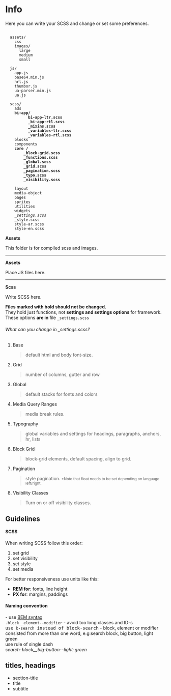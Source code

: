 Info
==========

Here you can write your SCSS and change or set some preferences.

<pre><code>
  assets/
    css
    images/
      large
      medium
      small

  js/
    app.js
    base64.min.js
    hrl.js
    thumbor.js
    ua-parser.min.js
    ua.js

  scss/
    ads
    <strong>bi-app/
          bi-app-ltr.scss
          _bi-app-rtl.scss
          _mixins.scss
          _variables-ltr.scss
          _variables-rtl.scss</strong>
    blocks
    components
    <strong>core /
        _block-grid.scss
        _functions.scss
        _global.scss
        _grid.scss
        _pagination.scss
        _typo.scss
        _visibility.scss
    </strong>
    layout
    media-object
    pages
    sprites
    utilities
    widgets
    <em>_settings.scss</em>
    _style.scss
    style-ar.scss
    style-en.scss
</code></pre>

<p><strong>Assets</strong></p>
This folder is for compiled scss and images. 

<hr>

<p><strong>Assets</strong></p>
Place JS files here. 

<hr>

<p><strong>Scss</strong></p>
Write SCSS here. 

<p><strong>Files marked with bold should not be changed. </strong><br>
  They hold just functions,  not <strong>settings and settings options </strong> for framework. <br>
  These options <strong>are in </strong> file <code>_settings.scss</code></p>

<h6>What can you change in  _settings.scss?</h6>

  <ol><li>Base <br>
  <blockquote>default html and body font-size. </blockquote>
  </li>
<li>Grid <br>
<blockquote>number of columns, gutter and row<blockquote></li>
 <li>Global<br>
  <blockquote>
    default stacks for fonts and colors 
</blockquote>
  </li>
<li>Media Query Ranges<br>
<blockquote>
media break rules.
</blockquote>
</li>
 <li>Typography
<blockquote>
global variables and settings for headings, paragraphs, anchors, hr, lists
</blockquote>
 </li>
 <li>Block Grid<br>
<blockquote>
block-grid elements, default spacing, align to grid.
</blockquote>
 </li>
<li>Pagination<br>
<blockquote>
  style pagination. <small>*Note that float needs to be set depending on language left/right.</small>
<blockquote>
</li>
<li> Visibility Classes<br>
<blockquote>
  Turn on or off visibility classes.
</blockquote>
</li>
</ol>

<h2>Guidelines</h2>

<h4>SCSS</h4>
When writing SCSS follow this order:
<ol>
<li>set grid</li>
<li>set visibility</li>
<li>set style</li>
<li>set media </li>
</ol>

For better responsiveness use units like this:
- <strong>REM for</strong>: fonts, line height
- <strong>PX for</strong>: margins, paddings

<h4>Naming convention</h4>
- use <a href="http://csswizardry.com/2013/01/mindbemding-getting-your-head-round-bem-syntax/" target="_blank">BEM syntax </a> <br>
       <code>.block__element--modifier</code>
- avoid too long classes and ID-s <br>
       <kbd>use <code>b-search</code> instead of block-search</kbd>
- block, element or modifier consisted from more than one word, e.g:search block, big button, light green<br>
   use rule of single dash<br>
       <em>search-block__big-button--light-green</em>

## titles, headings
* section-title
* title
* subtitle

